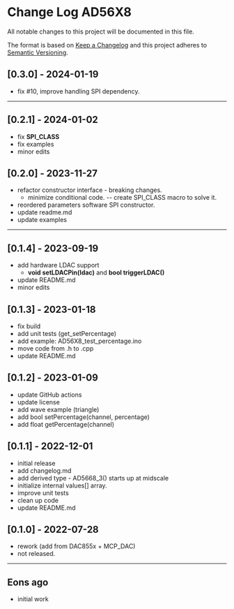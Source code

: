 # Change Log AD56X8

All notable changes to this project will be documented in this file.

The format is based on [Keep a Changelog](http://keepachangelog.com/)
and this project adheres to [Semantic Versioning](http://semver.org/).


## [0.3.0] - 2024-01-19
- fix #10, improve handling SPI dependency.

----

## [0.2.1] - 2024-01-02
- fix __SPI_CLASS__
- fix examples
- minor edits

## [0.2.0] - 2023-11-27
- refactor constructor interface - breaking changes.
  - minimize conditional code. -- create SPI_CLASS macro to solve it.
- reordered parameters software SPI constructor.
- update readme.md
- update examples

----

## [0.1.4] - 2023-09-19
- add hardware LDAC support 
  - **void setLDACPin(ldac)** and **bool triggerLDAC()**
- update README.md
- minor edits


## [0.1.3] - 2023-01-18
- fix build
- add unit tests (get_setPercentage)
- add example: AD56X8_test_percentage.ino
- move code from .h to .cpp
- update README.md

## [0.1.2] - 2023-01-09
- update GitHub actions
- update license
- add wave example (triangle)
- add bool setPercentage(channel, percentage)
- add float getPercentage(channel)

## [0.1.1] - 2022-12-01
- initial release
- add changelog.md
- add derived type - AD5668_3() starts up at midscale
- initialize internal values\[] array.
- improve unit tests
- clean up code
- update README.md

## [0.1.0] - 2022-07-28
- rework (add from DAC855x + MCP_DAC)
- not released.

----

## Eons ago
- initial work



